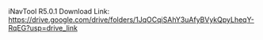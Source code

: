 iNavTool R5.0.1 Download Link: https://drive.google.com/drive/folders/1JqOCqiSAhY3uAfyBVykQpyLheqY-RqEG?usp=drive_link
